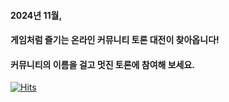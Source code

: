 #### 2024년 11월,

#### 게임처럼 즐기는 온라인 커뮤니티 토론 대전이 찾아옵니다!

#### 커뮤니티의 이름을 걸고 멋진 토론에 참여해 보세요.

[![Hits](https://hits.seeyoufarm.com/api/count/incr/badge.svg?url=https%3A%2F%2Fgithub.com%2FDebate-Season&count_bg=%23BEA4D4&title_bg=%237600E2&icon=&icon_color=%23E7E7E7&title=hits&edge_flat=false)](https://hits.seeyoufarm.com)
